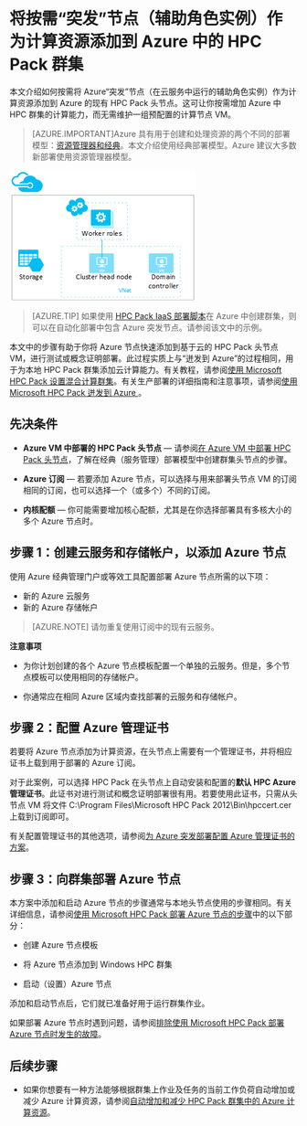 <properties
 pageTitle="将突发节点添加到 HPC Pack 群集 | Azure"
 description="了解如何按需将云服务中运行的辅助角色实例作为计算资源添加到 Azure 中的 HPC Pack 头节点。"
 services="virtual-machines"
 documentationCenter=""
 authors="dlepow"
 manager="timlt"
 editor=""
 tags="azure-service-management,hpc-pack"/>
<tags
	ms.service="virtual-machines-windows"
	ms.date="04/13/2016"
	wacn.date="05/24/2016"/>

# 将按需“突发”节点（辅助角色实例）作为计算资源添加到 Azure 中的 HPC Pack 群集

本文介绍如何按需将 Azure“突发”节点（在云服务中运行的辅助角色实例）作为计算资源添加到 Azure 的现有 HPC Pack 头节点。这可让你按需增加 Azure 中 HPC 群集的计算能力，而无需维护一组预配置的计算节点 VM。

> [AZURE.IMPORTANT]Azure 具有用于创建和处理资源的两个不同的部署模型：[资源管理器和经典](/documentation/articles/resource-manager-deployment-model/)。本文介绍使用经典部署模型。Azure 建议大多数新部署使用资源管理器模型。

![突发节点][burst]

>[AZURE.TIP] 如果使用 [HPC Pack IaaS 部署脚本](/documentation/articles/virtual-machines-windows-classic-hpcpack-cluster-powershell-script/)在 Azure 中创建群集，则可以在自动化部署中包含 Azure 突发节点。请参阅该文中的示例。

本文中的步骤有助于你将 Azure 节点快速添加到基于云的 HPC Pack 头节点 VM，进行测试或概念证明部署。此过程实质上与“迸发到 Azure”的过程相同，用于为本地 HPC Pack 群集添加云计算能力。有关教程，请参阅[使用 Microsoft HPC Pack 设置混合计算群集](/documentation/articles/cloud-services-setup-hybrid-hpcpack-cluster/)。有关生产部署的详细指南和注意事项，请参阅[使用 Microsoft HPC Pack 迸发到 Azure ](https://technet.microsoft.com/zh-cn/library/gg481749.aspx)。

## 先决条件

* **Azure VM 中部署的 HPC Pack 头节点** — 请参阅[在 Azure VM 中部署 HPC Pack 头节点](/documentation/articles/virtual-machines-windows-hpcpack-cluster-headnode/)，了解在经典（服务管理）部署模型中创建群集头节点的步骤。

* **Azure 订阅** — 若要添加 Azure 节点，可以选择与用来部署头节点 VM 的订阅相同的订阅，也可以选择一个（或多个）不同的订阅。

* **内核配额** — 你可能需要增加核心配额，尤其是在你选择部署具有多核大小的多个 Azure 节点时。

## 步骤 1：创建云服务和存储帐户，以添加 Azure 节点

使用 Azure 经典管理门户或等效工具配置部署 Azure 节点所需的以下项：

* 新的 Azure 云服务
* 新的 Azure 存储帐户

>[AZURE.NOTE] 请勿重复使用订阅中的现有云服务。

**注意事项**

* 为你计划创建的各个 Azure 节点模板配置一个单独的云服务。但是，多个节点模板可以使用相同的存储帐户。

* 你通常应在相同 Azure 区域内查找部署的云服务和存储帐户。




## 步骤 2：配置 Azure 管理证书

若要将 Azure 节点添加为计算资源，在头节点上需要有一个管理证书，并将相应证书上载到用于部署的 Azure 订阅。

对于此案例，可以选择 HPC Pack 在头节点上自动安装和配置的**默认 HPC Azure 管理证书**。此证书对进行测试和概念证明部署很有用。若要使用此证书，只需从头节点 VM 将文件 C:\\Program Files\\Microsoft HPC Pack 2012\\Bin\\hpccert.cer 上载到订阅即可。

有关配置管理证书的其他选项，请参阅[为 Azure 突发部署配置 Azure 管理证书的方案](http://technet.microsoft.com/zh-cn/library/gg481759.aspx)。

## 步骤 3：向群集部署 Azure 节点



本方案中添加和启动 Azure 节点的步骤通常与本地头节点使用的步骤相同。有关详细信息，请参阅[使用 Microsoft HPC Pack 部署 Azure 节点的步骤](https://technet.microsoft.com/zh-cn/library/gg481758.aspx)中的以下部分：

* 创建 Azure 节点模板

* 将 Azure 节点添加到 Windows HPC 群集

* 启动（设置）Azure 节点

添加和启动节点后，它们就已准备好用于运行群集作业。

如果部署 Azure 节点时遇到问题，请参阅[排除使用 Microsoft HPC Pack 部署 Azure 节点时发生的故障](http://technet.microsoft.com/zh-cn/library/jj159097.aspx)。

## 后续步骤

* 如果你想要有一种方法能够根据群集上作业及任务的当前工作负荷自动增加或减少 Azure 计算资源，请参阅[自动增加和减少 HPC Pack 群集中的 Azure 计算资源](/documentation/articles/virtual-machines-windows-classic-hpcpack-cluster-node-autogrowshrink/)。

<!--Image references-->
[burst]: ./media/virtual-machines-windows-classic-hpcpack-cluster-node-burst/burst.png

<!---HONumber=Mooncake_0215_2016-->